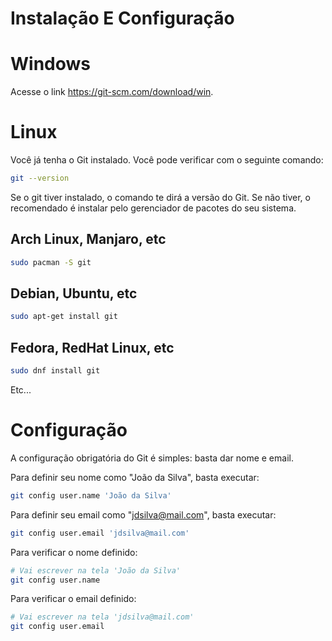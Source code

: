# Instalação E Configuração

# Windows

Acesse o link <https://git-scm.com/download/win>.

# Linux

Você já tenha o Git instalado. Você pode verificar com o seguinte comando:
```sh
git --version
```
Se o git tiver instalado, o comando te dirá a versão do Git. Se não tiver, o
recomendado é instalar pelo gerenciador de pacotes do seu sistema.

## Arch Linux, Manjaro, etc
```sh
sudo pacman -S git
```

## Debian, Ubuntu, etc
```sh
sudo apt-get install git
```

## Fedora, RedHat Linux, etc
```sh
sudo dnf install git
```

Etc...

# Configuração

A configuração obrigatória do Git é simples: basta dar nome e email.

Para definir seu nome como "João da Silva", basta executar:
```sh
git config user.name 'João da Silva'
```

Para definir seu email como "jdsilva@mail.com", basta executar:
```sh
git config user.email 'jdsilva@mail.com'
```

Para verificar o nome definido:
```sh
# Vai escrever na tela 'João da Silva'
git config user.name
```

Para verificar o email definido:
```sh
# Vai escrever na tela 'jdsilva@mail.com'
git config user.email
```
